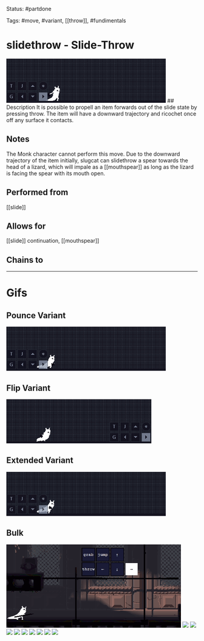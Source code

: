 Status: #partdone

Tags: #move, #variant, [[throw]], #fundimentals

# slidethrow - Slide-Throw
<img src=https://raw.githubusercontent.com/LauraHannah44/Rain-World-Movement/main/Files/slidethrow_header.gif>
## Description
It is possible to propell an item forwards out of the slide state by pressing throw. The item will have a downward trajectory and ricochet once off any surface it contacts.

## Notes
The Monk character cannot perform this move.
Due to the downward trajectory of the item initially, slugcat can slidethrow a spear towards the head of a lizard, which will impale as a [[mouthspear]] as long as the lizard is facing the spear with its mouth open.

## Performed from
[[slide]]

## Allows for
[[slide]] continuation, [[mouthspear]]

## Chains to


___
# Gifs
## Pounce Variant
<img src=https://raw.githubusercontent.com/LauraHannah44/Rain-World-Movement/main/Files/slidethrow_pounce.gif>

## Flip Variant
<img src=https://raw.githubusercontent.com/LauraHannah44/Rain-World-Movement/main/Files/slidethrow_flip.gif>

## Extended Variant
<img src=https://raw.githubusercontent.com/LauraHannah44/Rain-World-Movement/main/Files/slidethrow_extended.gif>

## Bulk
<img src=https://raw.githubusercontent.com/LauraHannah44/Rain-World-Movement/main/Files/slidethrow_0.gif>
<img src=https://raw.githubusercontent.com/LauraHannah44/Rain-World-Movement/main/Files/slidethrow_1.gif>
<img src=https://raw.githubusercontent.com/LauraHannah44/Rain-World-Movement/main/Files/slidethrow_2.gif>
<img src=https://raw.githubusercontent.com/LauraHannah44/Rain-World-Movement/main/Files/slidethrow_3.gif>
<img src=https://raw.githubusercontent.com/LauraHannah44/Rain-World-Movement/main/Files/slidethrow_4.gif>
<img src=https://raw.githubusercontent.com/LauraHannah44/Rain-World-Movement/main/Files/slidethrow_5.gif>
<img src=https://raw.githubusercontent.com/LauraHannah44/Rain-World-Movement/main/Files/slidethrow_6.gif>
<img src=https://raw.githubusercontent.com/LauraHannah44/Rain-World-Movement/main/Files/slidethrow_7.gif>
<img src=https://raw.githubusercontent.com/LauraHannah44/Rain-World-Movement/main/Files/slidethrow_8.gif>
<img src=https://raw.githubusercontent.com/LauraHannah44/Rain-World-Movement/main/Files/slidethrow_9.gif>